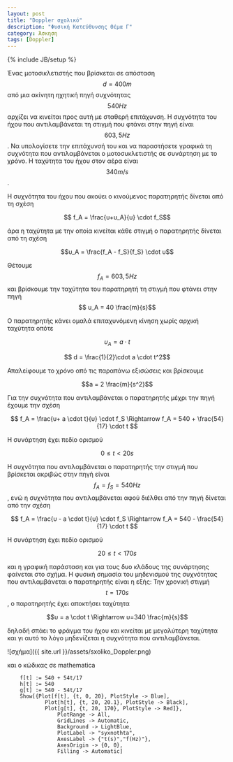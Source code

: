 ```yaml
---
layout: post
title: "Doppler σχολικό"
description: "Φυσική Κατεύθυνσης Θέμα Γ"
category: Άσκηση
tags: [Doppler]
---
```

{% include JB/setup %}

Ένας μοτοσικλετιστής που βρίσκεται σε απόσταση $$d = 400m$$ από μια ακίνητη ηχητική πηγή συχνότητας $$540Hz$$ αρχίζει να κινείται προς αυτή με σταθερή επιτάχυνση. Η συχνότητα του ήχου που αντιλαμβάνεται τη στιγμή που φτάνει στην πηγή είναι $$603,5 Hz$$. Να υπολογίσετε την επιτάχυνσή του και να παραστήσετε γραφικά τη συχνότητα που αντιλαμβάνεται ο μοτοσυκλετιστής σε συνάρτηση με το χρόνο. Η ταχύτητα του ήχου στον αέρα είναι  $$340m/s$$.

Η συχνότητα του ήχου που ακούει ο κινούμενος παρατηρητής δίνεται από τη σχέση

$$ f_A = \frac{υ+υ_Α}{υ} \cdot f_S$$

άρα η ταχύτητα με την οποία κινείται κάθε στιγμή ο παρατηρητής δίνεται από τη σχέση 

$$υ_Α = \frac{f_A - f_S}{f_S} \cdot υ$$

Θέτουμε $$f_A = 603,5Hz$$ και βρίσκουμε την ταχύτητα του παρατηρητή τη στιγμή που φτάνει στην πηγή $$ υ_Α = 40 \frac{m}{s}$$

Ο παρατηρητής κάνει ομαλά επιταχυνόμενη κίνηση χωρίς αρχική ταχύτητα οπότε 

$$υ_A = a \cdot t$$

$$ d = \frac{1}{2}\cdot a \cdot t^2$$

Απαλείφουμε το χρόνο από τις παραπάνω εξισώσεις και βρίσκουμε

$$a = 2 \frac{m}{s^2}$$

Για την συχνότητα που αντιλαμβάνεται ο παρατηρητής μέχρι την πηγή έχουμε την σχέση

$$ f_A = \frac{υ+ a \cdot t}{υ} \cdot f_S \Rightarrow f_A = 540 + \frac{54}{17} \cdot t $$

H συνάρτηση έχει πεδίο ορισμού 

$$0 \le t < 20s$$

H συχνότητα που αντιλαμβάνεται ο παρατηρητής την στιγμή που βρίσκεται ακριβώς στην πηγή είναι $$f_A = f_S = 540 Hz$$, ενώ η συχνότητα που αντιλαμβάνεται αφού διέλθει από την πηγή δίνεται από την σχέση

$$ f_A = \frac{υ - a \cdot t}{υ} \cdot f_S \Rightarrow f_A = 540 - \frac{54}{17} \cdot t $$

H συνάρτηση έχει πεδίο ορισμού 

$$20 \le t < 170s$$

και η γραφική παράσταση και για τους δυο κλάδους της συνάρτησης φαίνεται στο σχήμα.
H φυσική σημασία του μηδενισμού της συχνότητας που αντιλαμβάνεται ο παρατηρητής είναι η εξής:
Την χρονική στιγμή $$t=170s$$, o παρατηρητής έχει αποκτήσει ταχύτητα 

$$υ = a \cdot t \Rightarrow υ=340 \frac{m}{s}$$ 

δηλαδή σπάει το φράγμα του ήχου και κινείται με μεγαλύτερη ταχύτητα και γι αυτό το λόγο μηδενίζεται η συχνότητα που αντιλαμβάνεται.


![σχήμα]({{ site.url }}/assets/sxoliko_Doppler.png) 

και ο κώδικας σε mathematica


		f[t] := 540 + 54t/17
		h[t] := 540
		g[t] := 540 - 54t/17
		Show[{Plot[f[t], {t, 0, 20}, PlotStyle -> Blue], 
       			Plot[h[t], {t, 20, 20.1}, PlotStyle -> Black],
 				Plot[g[t], {t, 20, 170}, PlotStyle -> Red]},
 					PlotRange -> All,
 					GridLines -> Automatic,  
 					Background -> LightBlue, 
 					PlotLabel -> "syxnothta", 
 					AxesLabel -> {"t(s)","f(Hz)"}, 
 					AxesOrigin -> {0, 0}, 
 					Filling -> Automatic]